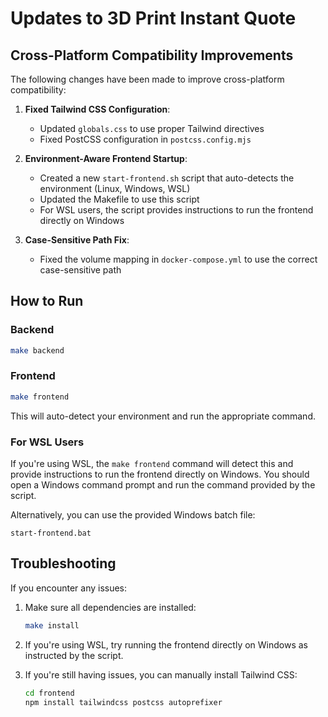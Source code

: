 # Updates to 3D Print Instant Quote

## Cross-Platform Compatibility Improvements

The following changes have been made to improve cross-platform compatibility:

1. **Fixed Tailwind CSS Configuration**:
   - Updated `globals.css` to use proper Tailwind directives
   - Fixed PostCSS configuration in `postcss.config.mjs`

2. **Environment-Aware Frontend Startup**:
   - Created a new `start-frontend.sh` script that auto-detects the environment (Linux, Windows, WSL)
   - Updated the Makefile to use this script
   - For WSL users, the script provides instructions to run the frontend directly on Windows

3. **Case-Sensitive Path Fix**:
   - Fixed the volume mapping in `docker-compose.yml` to use the correct case-sensitive path

## How to Run

### Backend

```bash
make backend
```

### Frontend

```bash
make frontend
```

This will auto-detect your environment and run the appropriate command.

### For WSL Users

If you're using WSL, the `make frontend` command will detect this and provide instructions to run the frontend directly on Windows. You should open a Windows command prompt and run the command provided by the script.

Alternatively, you can use the provided Windows batch file:
```
start-frontend.bat
```

## Troubleshooting

If you encounter any issues:

1. Make sure all dependencies are installed:
   ```bash
   make install
   ```

2. If you're using WSL, try running the frontend directly on Windows as instructed by the script.

3. If you're still having issues, you can manually install Tailwind CSS:
   ```bash
   cd frontend
   npm install tailwindcss postcss autoprefixer
   ```
